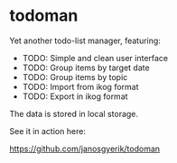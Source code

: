 todoman
=======

Yet another todo-list manager, featuring:
 
- TODO: Simple and clean user interface
- TODO: Group items by target date
- TODO: Group items by topic
- TODO: Import from ikog format
- TODO: Export in ikog format

The data is stored in local storage. 

See it in action here:

https://github.com/janosgyerik/todoman

